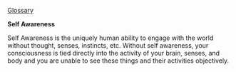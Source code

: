 [Glossary](../)

**Self Awareness**

Self Awareness is the uniquely human ability to engage with the world without thought, senses, instincts, etc. Without self awareness, your consciousness is tied directly into the activity of your brain, senses, and body and you are unable to see these things and their activities objectively.
